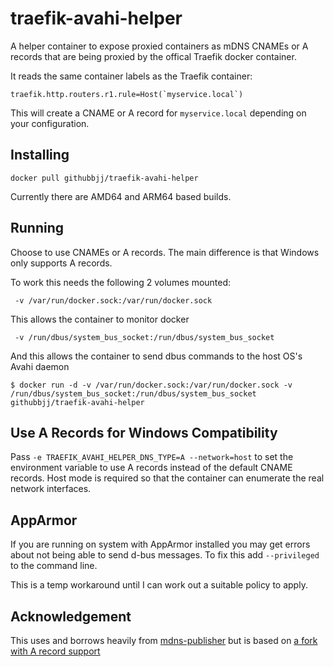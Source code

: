 # traefik-avahi-helper

A helper container to expose proxied containers as mDNS CNAMEs
or A records that are being proxied by the offical Traefik docker container.

It reads the same container labels as the Traefik container:

```
traefik.http.routers.r1.rule=Host(`myservice.local`)
```

This will create a CNAME or A record for `myservice.local` depending on your configuration.

## Installing

`docker pull githubbjj/traefik-avahi-helper`

Currently there are AMD64 and ARM64 based builds.

## Running

Choose to use CNAMEs or A records. The main difference is that Windows only supports A records.

To work this needs the following 2 volumes mounted:

` -v /var/run/docker.sock:/var/run/docker.sock`

This allows the container to monitor docker

` -v /run/dbus/system_bus_socket:/run/dbus/system_bus_socket`

And this allows the container to send dbus commands to the host OS's Avahi daemon

```
$ docker run -d -v /var/run/docker.sock:/var/run/docker.sock -v /run/dbus/system_bus_socket:/run/dbus/system_bus_socket githubbjj/traefik-avahi-helper 
```

## Use A Records for Windows Compatibility

Pass `-e TRAEFIK_AVAHI_HELPER_DNS_TYPE=A --network=host` to set the environment variable to use A records instead of the default CNAME records. Host mode is required so that the container can enumerate the real network interfaces.

## AppArmor

If you are running on system with AppArmor installed you may get errors about not being able to send d-bus messages. To fix this add
`--privileged` to the command line.

This is a temp workaround until I can work out a suitable policy to apply.

## Acknowledgement

This uses and borrows heavily from [mdns-publisher](https://github.com/carlosefr/mdns-publisher) but is based on [a fork with A record support](https://github.com/bjj/mdns-publisher)
